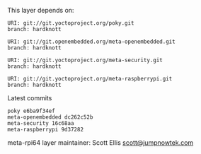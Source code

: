 This layer depends on:

    URI: git://git.yoctoproject.org/poky.git
    branch: hardknott

    URI: git://git.openembedded.org/meta-openembedded.git
    branch: hardknott

    URI: git://git.yoctoproject.org/meta-security.git
    branch: hardknott

    URI: git://git.yoctoproject.org/meta-raspberrypi.git
    branch: hardknott

Latest commits

    poky e6ba9f34ef
    meta-openembedded dc262c52b
    meta-security 16c68aa
    meta-raspberrypi 9d37282

meta-rpi64 layer maintainer: Scott Ellis <scott@jumpnowtek.com>
